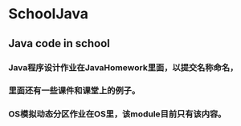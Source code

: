 # SchoolJava
## Java code in school
### Java程序设计作业在JavaHomework里面，以提交名称命名，
### 里面还有一些课件和课堂上的例子。
### OS模拟动态分区作业在OS里，该module目前只有该内容。

